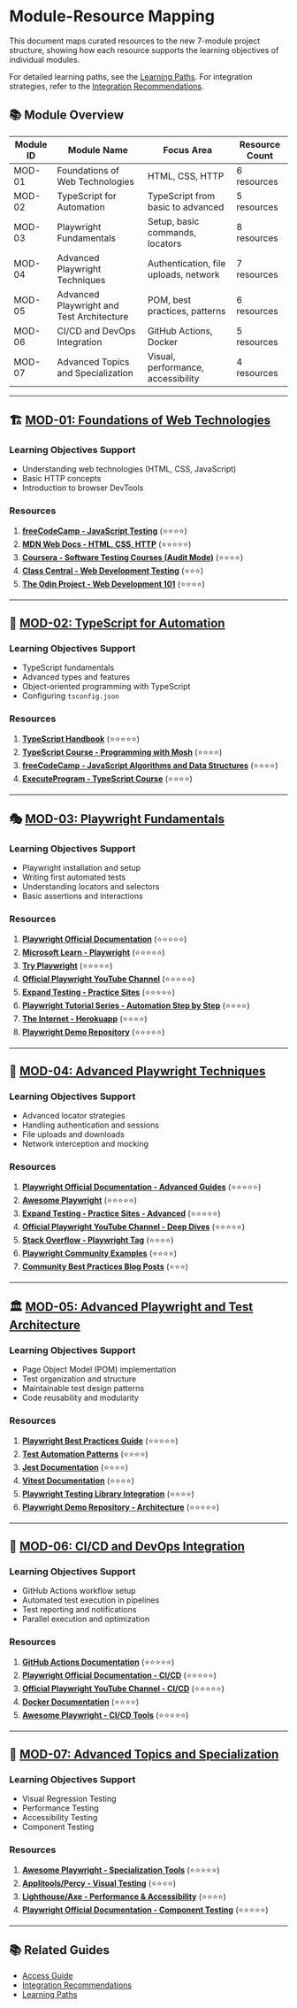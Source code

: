 # Module-Resource Mapping

This document maps curated resources to the new 7-module project structure, showing how each resource supports the learning objectives of individual modules.

For detailed learning paths, see the [Learning Paths](./learning-paths.md). For integration strategies, refer to the [Integration Recommendations](./integration-recommendations.md).

## 📚 Module Overview

| Module ID | Module Name | Focus Area | Resource Count |
|---|---|---|---|
| MOD-01 | Foundations of Web Technologies | HTML, CSS, HTTP | 6 resources |
| MOD-02 | TypeScript for Automation | TypeScript from basic to advanced | 5 resources |
| MOD-03 | Playwright Fundamentals | Setup, basic commands, locators | 8 resources |
| MOD-04 | Advanced Playwright Techniques | Authentication, file uploads, network | 7 resources |
| MOD-05 | Advanced Playwright and Test Architecture | POM, best practices, patterns | 6 resources |
| MOD-06 | CI/CD and DevOps Integration | GitHub Actions, Docker | 5 resources |
| MOD-07 | Advanced Topics and Specialization | Visual, performance, accessibility | 4 resources |

---

## 🏗️ [MOD-01: Foundations of Web Technologies](../categories/01-official-documentation.md)

### Learning Objectives Support
- Understanding web technologies (HTML, CSS, JavaScript)
- Basic HTTP concepts
- Introduction to browser DevTools

### Resources
1.  **[freeCodeCamp - JavaScript Testing](../specifications/02-educational-platforms/freecodecamp-javascript-testing.md)** (⭐⭐⭐⭐)
2.  **[MDN Web Docs - HTML, CSS, HTTP](../specifications/01-official-documentation/mdn-web-docs.md)** (⭐⭐⭐⭐⭐)
3.  **[Coursera - Software Testing Courses (Audit Mode)](../specifications/02-educational-platforms/coursera-software-testing.md)** (⭐⭐⭐⭐)
4.  **[Class Central - Web Development Testing](../specifications/02-educational-platforms/class-central-web-development.md)** (⭐⭐⭐)
5.  **[The Odin Project - Web Development 101](../specifications/02-educational-platforms/the-odin-project.md)** (⭐⭐⭐⭐)

---

## 🤖 [MOD-02: TypeScript for Automation](../categories/01-official-documentation.md)

### Learning Objectives Support
- TypeScript fundamentals
- Advanced types and features
- Object-oriented programming with TypeScript
- Configuring `tsconfig.json`

### Resources
1.  **[TypeScript Handbook](../specifications/01-official-documentation/typescript-handbook.md)** (⭐⭐⭐⭐⭐)
2.  **[TypeScript Course - Programming with Mosh](../specifications/03-video-resources/typescript-course-mosh.md)** (⭐⭐⭐⭐)
3.  **[freeCodeCamp - JavaScript Algorithms and Data Structures](../specifications/02-educational-platforms/freecodecamp-javascript-testing.md)** (⭐⭐⭐⭐)
4.  **[ExecuteProgram - TypeScript Course](../specifications/02-educational-platforms/executeprogram-typescript.md)** (⭐⭐⭐⭐)

---

## 🎭 [MOD-03: Playwright Fundamentals](../categories/06-practice-resources.md)

### Learning Objectives Support
- Playwright installation and setup
- Writing first automated tests
- Understanding locators and selectors
- Basic assertions and interactions

### Resources
1.  **[Playwright Official Documentation](../specifications/01-official-documentation/playwright-official-documentation.md)** (⭐⭐⭐⭐⭐)
2.  **[Microsoft Learn - Playwright](../specifications/01-official-documentation/microsoft-learn-playwright.md)** (⭐⭐⭐⭐⭐)
3.  **[Try Playwright](../specifications/06-practice-resources/try-playwright.md)** (⭐⭐⭐⭐⭐)
4.  **[Official Playwright YouTube Channel](../specifications/03-video-resources/official-playwright-youtube.md)** (⭐⭐⭐⭐⭐)
5.  **[Expand Testing - Practice Sites](../specifications/06-practice-resources/expand-testing-practice-sites.md)** (⭐⭐⭐⭐⭐)
6.  **[Playwright Tutorial Series - Automation Step by Step](../specifications/03-video-resources/playwright-tutorial-series.md)** (⭐⭐⭐⭐)
7.  **[The Internet - Herokuapp](../specifications/06-practice-resources/the-internet-herokuapp.md)** (⭐⭐⭐⭐)
8.  **[Playwright Demo Repository](../specifications/04-community-resources/playwright-demo-repository.md)** (⭐⭐⭐⭐⭐)

---

## 🚀 [MOD-04: Advanced Playwright Techniques](../categories/04-community-resources.md)

### Learning Objectives Support
- Advanced locator strategies
- Handling authentication and sessions
- File uploads and downloads
- Network interception and mocking

### Resources
1.  **[Playwright Official Documentation - Advanced Guides](../specifications/01-official-documentation/playwright-official-documentation.md)** (⭐⭐⭐⭐⭐)
2.  **[Awesome Playwright](../specifications/04-community-resources/awesome-playwright.md)** (⭐⭐⭐⭐⭐)
3.  **[Expand Testing - Practice Sites - Advanced](../specifications/06-practice-resources/expand-testing-practice-sites.md)** (⭐⭐⭐⭐⭐)
4.  **[Official Playwright YouTube Channel - Deep Dives](../specifications/03-video-resources/official-playwright-youtube.md)** (⭐⭐⭐⭐⭐)
5.  **[Stack Overflow - Playwright Tag](../specifications/04-community-resources/stackoverflow-playwright-tag.md)** (⭐⭐⭐⭐)
6.  **[Playwright Community Examples](../specifications/04-community-resources/playwright-community-examples.md)** (⭐⭐⭐⭐)
7.  **[Community Best Practices Blog Posts](../specifications/07-best-practices/community-best-practices-blog.md)** (⭐⭐⭐)

---

## 🏛️ [MOD-05: Advanced Playwright and Test Architecture](../categories/07-best-practices.md)

### Learning Objectives Support
- Page Object Model (POM) implementation
- Test organization and structure
- Maintainable test design patterns
- Code reusability and modularity

### Resources
1.  **[Playwright Best Practices Guide](../specifications/07-best-practices/playwright-best-practices-guide.md)** (⭐⭐⭐⭐⭐)
2.  **[Test Automation Patterns](../specifications/07-best-practices/test-automation-patterns.md)** (⭐⭐⭐⭐)
3.  **[Jest Documentation](../specifications/05-tools-integration/jest-documentation.md)** (⭐⭐⭐⭐)
4.  **[Vitest Documentation](../specifications/05-tools-integration/vitest-documentation.md)** (⭐⭐⭐⭐)
5.  **[Playwright Testing Library Integration](../specifications/07-best-practices/playwright-testing-library-integration.md)** (⭐⭐⭐⭐)
6.  **[Playwright Demo Repository - Architecture](../specifications/04-community-resources/playwright-demo-repository.md)** (⭐⭐⭐⭐⭐)

---

## 🔄 [MOD-06: CI/CD and DevOps Integration](../categories/05-tools-integration.md)

### Learning Objectives Support
- GitHub Actions workflow setup
- Automated test execution in pipelines
- Test reporting and notifications
- Parallel execution and optimization

### Resources
1.  **[GitHub Actions Documentation](../specifications/05-tools-integration/github-actions-documentation.md)** (⭐⭐⭐⭐⭐)
2.  **[Playwright Official Documentation - CI/CD](../specifications/01-official-documentation/playwright-official-documentation.md)** (⭐⭐⭐⭐⭐)
3.  **[Official Playwright YouTube Channel - CI/CD](../specifications/03-video-resources/official-playwright-youtube.md)** (⭐⭐⭐⭐⭐)
4.  **[Docker Documentation](../specifications/05-tools-integration/docker-documentation.md)** (⭐⭐⭐⭐)
5.  **[Awesome Playwright - CI/CD Tools](../specifications/04-community-resources/awesome-playwright.md)** (⭐⭐⭐⭐⭐)

---

## 🔬 [MOD-07: Advanced Topics and Specialization](../categories/07-best-practices.md)

### Learning Objectives Support
- Visual Regression Testing
- Performance Testing
- Accessibility Testing
- Component Testing

### Resources
1.  **[Awesome Playwright - Specialization Tools](../specifications/04-community-resources/awesome-playwright.md)** (⭐⭐⭐⭐⭐)
2.  **[Applitools/Percy - Visual Testing](../specifications/07-best-practices/applitools-percy-visual-testing.md)** (⭐⭐⭐⭐)
3.  **[Lighthouse/Axe - Performance & Accessibility](../specifications/07-best-practices/lighthouse-axe-accessibility-performance.md)** (⭐⭐⭐⭐)
4.  **[Playwright Official Documentation - Component Testing](../specifications/01-official-documentation/playwright-official-documentation.md)** (⭐⭐⭐⭐⭐)

---
## 📚 Related Guides
- [Access Guide](./access-guide.md)
- [Integration Recommendations](./integration-recommendations.md)
- [Learning Paths](./learning-paths.md)